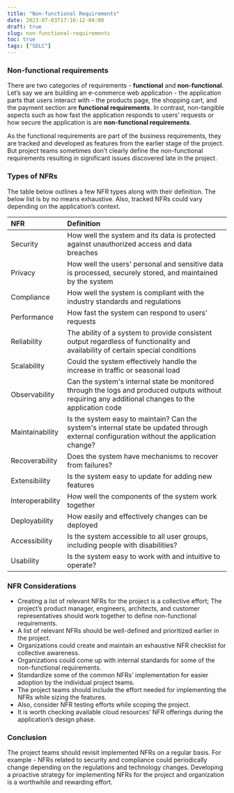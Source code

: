 ```yaml
---
title: "Non-functional Requirements"
date: 2023-07-03T17:16:12-04:00
draft: true
slug: non-functional-requirements
toc: true
tags: ["SDLC"]
---
```


### Non-functional requirements

There are two categories of requirements - **functional** and **non-functional**. Let’s say we are building an e-commerce web application - the application parts that users interact with - the products page, the shopping cart, and the payment section are **functional requirements**. In contrast, non-tangible aspects such as how fast the application responds to users’ requests or how secure the application is are **non-functional requirements**.
   
As the functional requirements are part of the business requirements, they are tracked and developed as features from the earlier stage of the project. But project teams sometimes don’t clearly define the non-functional requirements resulting in significant issues discovered late in the project.  

### Types of NFRs

The table below outlines a few NFR types along with their definition. The below list is by no means exhaustive. Also, tracked NFRs could vary depending on the application’s context. 

| NFR         | Definition  | 
| :---        | :---        | 
| Security    | How well the system and its data is protected against unauthorized access and data breaches       |
| Privacy     | How well the users' personal and sensitive data is processed, securely stored, and maintained by the system        |
| Compliance     | How well the system is compliant with the industry standards and regulations     | 
| Performance     | How fast the system can respond to users' requests |
| Reliability     | The ability of a system to provide consistent output regardless of functionality and availability of certain special conditions |
| Scalability     | Could the system effectively handle the increase in traffic or seasonal load |
| Observability     | Can the system's internal state be monitored through the logs and produced outputs without requiring any additional changes to the application code         | 
| Maintainability     | Is the system easy to maintain? Can the system's internal state be updated through external configuration without the application change?        | 
| Recoverability     | Does the system have mechanisms to recover from failures?         | 
| Extensibility     |   Is the system easy to update for adding new features      | 
| Interoperability     | How well the components of the system work together     | 
| Deployability     | How easily and effectively changes can be deployed        |
| Accessibility     | Is the system accessible to all user groups, including people with disabilities?        | 
| Usability     | Is the system easy to work with and intuitive to operate?        | 
 
### NFR Considerations

- Creating a list of relevant NFRs for the project is a collective effort; The project’s product manager, engineers, architects, and customer representatives should work together to define non-functional requirements.
- A list of relevant NFRs should be well-defined and prioritized earlier in the project.
- Organizations could create and maintain an exhaustive NFR checklist for collective awareness.
- Organizations could come up with internal standards for some of the non-functional requirements.
- Standardize some of the common NFRs’ implementation for easier adoption by the individual project teams.
- The project teams should include the effort needed for implementing the NFRs while sizing the features.
- Also, consider NFR testing efforts while scoping the project.
- It is worth checking available cloud resources’ NFR offerings during the application’s design phase. 

### Conclusion
 
The project teams should revisit implemented NFRs on a regular basis. For example - NFRs related to security and compliance could periodically change depending on the regulations and technology changes. Developing a proactive strategy for implementing NFRs for the project and organization is a worthwhile and rewarding effort.  
